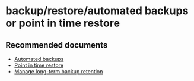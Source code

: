 <properties
	pageTitle="backup/restore/automated backups or point in time restore"
	description="bbackup/restore/automated backups or point in time restore"
	service="microsoft.sql"
	resource="servers"
	authors="emlisa"
	displayOrder=""
	selfHelpType="generic"
	supportTopicIds="32630409"
	productPesIds="13491"
	cloudEnvironments="public"
/>

# backup/restore/automated backups or point in time restore

## **Recommended documents**

* [Automated backups](https://docs.microsoft.com/azure/sql-database/sql-database-automated-backups/)<br>
* [Point in time restore](https://docs.microsoft.com/azure/sql-database/sql-database-recovery-using-backups#point-in-time-restore/)<br>
* [Manage long-term backup retention](https://docs.microsoft.com/azure/sql-database/sql-database-long-term-backup-retention-configure/)